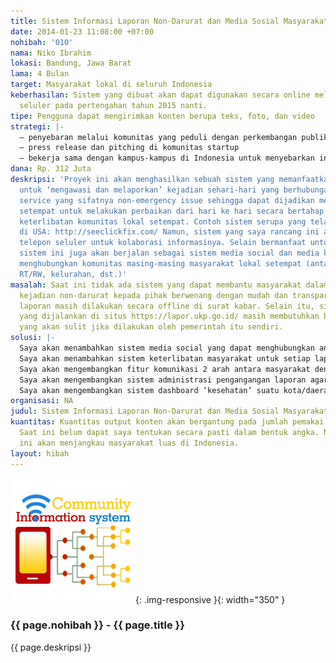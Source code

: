 ```yaml
---
title: Sistem Informasi Laporan Non-Darurat dan Media Sosial Masyarakat Lokal Indonesia
date: 2014-01-23 11:08:00 +07:00
nohibah: '010'
nama: Niko Ibrahim
lokasi: Bandung, Jawa Barat
lama: 4 Bulan
target: Masyarakat lokal di seluruh Indonesia
keberhasilan: Sistem yang dibuat akan dapat digunakan secara online melalui media
  seluler pada pertengahan tahun 2015 nanti.
tipe: Pengguna dapat mengirimkan konten berupa teks, foto, dan video
strategi: |-
  – penyebaran melalui komunitas yang peduli dengan perkembangan publik (komunitas masyarakat di twitter/facebook)
  – press release dan pitching di komunitas startup
  – bekerja sama dengan kampus-kampus di Indonesia untuk menyebarkan informasi kepada para mahasiswanya untuk menjadi agen perubahan lokal dengan menggunakan sistem ini
dana: Rp. 312 Juta
deskripsi: 'Proyek ini akan menghasilkan sebuah sistem yang memanfaatkan media seluler
  untuk ‘mengawasi dan melaporkan’ kejadian sehari-hari yang berhubungan dengan public
  service yang sifatnya non-emergency issue sehingga dapat dijadikan media oleh pemerintah
  setempat untuk melakukan perbaikan dari hari ke hari secara bertahap berdasarkan
  keterlibatan komunitas lokal setempat. Contoh sistem serupa yang telah berjalan
  di USA: http://seeclickfix.com/ Namun, sistem yang saya rancang ini akan lebih memanfaatkan
  telepon seluler untuk kolaborasi informasinya. Selain bermanfaat untuk pelaporan,
  sistem ini juga akan berjalan sebagai sistem media social dan media komunikasi untuk
  menghubungkan komunitas masing-masing masyarakat lokal setempat (antar tetangga,
  RT/RW, kelurahan, dst.)'
masalah: Saat ini tidak ada sistem yang dapat membantu masyarakat dalam melaporkan
  kejadian non-darurat kepada pihak berwenang dengan mudah dan transparan. Kebanyakan
  laporan masih dilakukan secara offline di surat kabar. Selain itu, sistem online
  yang dijalankan di situs https://lapor.ukp.go.id/ masih membutuhkan banyak pengembangan
  yang akan sulit jika dilakukan oleh pemerintah itu sendiri.
solusi: |-
  Saya akan menambahkan sistem media social yang dapat menghubungkan antar tetangga, RT/RW, kelurahan, dst.
  Saya akan menambahkan sistem keterlibatan masyarakat untuk setiap laporan dari seseorang (seperti di sistem seeclickfix.com)
  Saya akan mengembangkan fitur komunikasi 2 arah antara masyarakat dengan pihak berwenang, sehingga masyarakat akan secara cepat mengetahui penanganan masalah di daerahnya masing-masing
  Saya akan mengembangkan sistem administrasi pengangangan laporan agar dapat digunakan oleh pihak berwenang dengan baik.
  Saya akan mengembangkan sistem dashboard ‘kesehatan’ suatu kota/daerah, agar masyarakat dan pemerintah setempat menyadari masalah-masalah dan seberapa cepat tanggapnya instansi terkait dalam menangani setiap masalah tersebut
organisasi: NA
judul: Sistem Informasi Laporan Non-Darurat dan Media Sosial Masyarakat Lokal Indonesia
kuantitas: Kuantitas output konten akan bergantung pada jumlah pemakai sistem ini.
  Saat ini belum dapat saya tentukan secara pasti dalam bentuk angka. Namun, sistem
  ini akan menjangkau masyarakat luas di Indonesia.
layout: hibah
---
```


![010](/static/img/hibahcms/010.jpg){: .img-responsive }{: width="350" }

### {{ page.nohibah }} - {{ page.title }}

{{ page.deskripsi }}
